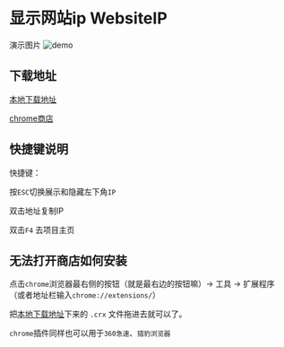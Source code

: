 显示网站ip WebsiteIP
=========

演示图片
![demo](http://git.oschina.net/surprise/Chrome.Website.Ip/raw/master/images/demo.png)

## 下载地址

[本地下载地址](http://git.oschina.net/surprise/Chrome.Website.Ip/raw/master/Chrome.Website.Ip.crx)

[chrome商店](https://chrome.google.com/webstore/detail/occoflhjldcmhobgflkedoihgcnjjhej/)

## 快捷键说明

 快捷键：
 
 按`ESC`切换展示和隐藏左下角`IP`
 
 双击地址复制IP
 
 双击`F4` 去项目主页
 
## 无法打开商店如何安装


点击`chrome`浏览器最右侧的按钮（就是最右边的按钮嘛）-> 工具 -> 扩展程序 （或者地址栏输入`chrome://extensions/`）

把[本地下载地址](http://git.oschina.net/surprise/Chrome.Website.Ip/raw/master/Chrome.Website.Ip.crx)下来的 `.crx` 文件拖进去就可以了。

`chrome`插件同样也可以用于`360急速`、`猎豹浏览器`